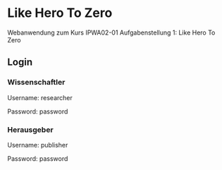 # Like Hero To Zero

Webanwendung zum Kurs IPWA02-01 Aufgabenstellung 1: Like Hero To Zero

## Login

### Wissenschaftler

Username: researcher

Password: password

### Herausgeber

Username: publisher

Password: password
